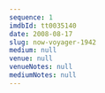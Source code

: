 ```yaml
---
sequence: 1
imdbId: tt0035140
date: 2008-08-17
slug: now-voyager-1942
medium: null
venue: null
venueNotes: null
mediumNotes: null
---
```


